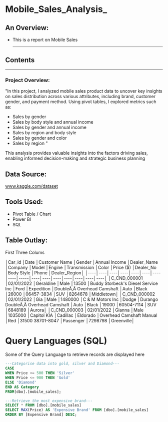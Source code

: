# Mobile_Sales_Analysis_

## An Overview:
+ This is a report on Mobile Sales

  ---

## Contents

---
### Project Overview:
"In this project, I analyzed mobile sales product data to uncover key insights on sales distribution across various attributes, including brand, customer gender, and payment method. Using pivot tables, I explored metrics such as:

- Sales by gender
- Sales by body style and annual income
- Sales by gender and annual income
- Sales by region and body style
- Sales by gender and color
- Sales by region "

This analysis provides valuable insights into the factors driving sales, enabling informed decision-making and strategic business planning

## Data Source:
www.kaggle.com/dataset

## Tools Used:
+ Pivot Table / Chart
+ Power BI
+ SQL


## Table Outlay:
First Three Colums

│Car_id │Date	│Customer Name	│Gender	│Annual Income	│Dealer_Name	│Company	│Model	│Engine	│Transmission	│Color	│Price ($)	│Dealer_No	│Body Style	│Phone	│Dealer_Region│
│----│----│----│----│----│----│----│----│-----│----│----│----│----│----│----│----│
│C_CND_000001	│02/01/2022	│Geraldine	│Male	│13500	│Buddy Storbeck's Diesel Service Inc	│Ford	│Expedition	│DoubleÃ‚Â Overhead Camshaft	│Auto	│Black	│26000	│06457-3834	│SUV	│8264678	│Middletown│
│C_CND_000002	│02/01/2022	│Gia	│Male	│1480000	│C & M Motors Inc	│Dodge	│Durango	DoubleÃ‚Â Overhead Camshaft	│Auto	│Black	│19000	│60504-7114	│SUV	│6848189	│Aurora│
│C_CND_000003	│02/01/2022	│Gianna	│Male	│1035000	│Capitol KIA	│Cadillac	│Eldorado	│Overhead Camshaft	Manual	│Red	│31500	38701-8047	│Passenger	│7298798	│Greenville│

# Query Languages (SQL)

Some of the Query Language to retrieve records are displayed here
``` SQL
---Categorise data into gold, silver and Diamond---
CASE
WHEN Price <= 500 THEN 'Silver'
WHEN Price <= 900 THEN 'Gold'
ELSE 'Diamond'
END AS Category
FROM[dbo].[mobile_sales];
```
```SQL
---Retrieve the most expensive brand---
SELECT * FROM [dbo].[mobile_sales]
SELECT MAX(Price) AS 'Expensive Brand' FROM [dbo].[mobile_sales]
ORDER BY [Expensive Brand] DESC;
```












